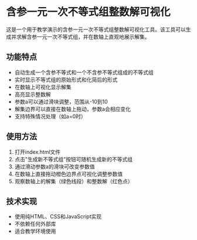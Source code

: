 # 含参一元一次不等式组整数解可视化

这是一个用于教学演示的含参一元一次不等式组整数解可视化工具。该工具可以生成并求解含参一元一次不等式组，并在数轴上直观地展示解集。

## 功能特点

- 自动生成一个含参不等式和一个不含参不等式组成的不等式组
- 实时显示不等式组的原始形式和化简后的形式
- 在数轴上可视化显示解集
- 高亮显示整数解
- 参数a可以通过滑块调整，范围从-10到10
- 解集边界可以直接在数轴上拖动，参数a会相应变化
- 支持特殊情况处理（如a=0时）

## 使用方法

1. 打开index.html文件
2. 点击"生成新不等式组"按钮可随机生成新的不等式组
3. 通过滑动参数a的滑块可改变参数值
4. 在数轴上直接拖动橙色边界点可视化调整参数值
5. 观察数轴上的解集（绿色线段）和整数解（红色点）

## 技术实现

- 使用纯HTML、CSS和JavaScript实现
- 不依赖任何外部库
- 适合教学环境使用 